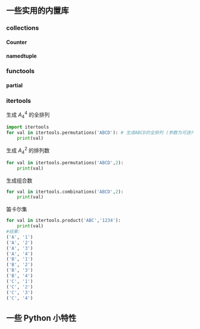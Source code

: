 ## 一些实用的内置库

### collections

#### Counter
#### namedtuple


### functools

####  partial


### itertools


生成 $A^4_4$ 的全排列

```python
import itertools
for val in itertools.permutations('ABCD'): # 生成ABCD的全排列 (参数为可迭代对象)
    print(val)
```

生成 $A^2_4$ 的排列数

```python
for val in itertools.permutations('ABCD',2): 
    print(val)
```

生成组合数

```python
for val in itertools.combinations('ABCD',2):
    print(val)
```



笛卡尔集

```python
for val in itertools.product('ABC','1234'):
    print(val)
#结果:    
('A', '1')
('A', '2')
('A', '3')
('A', '4')
('B', '1')
('B', '2')
('B', '3')
('B', '4')
('C', '1')
('C', '2')
('C', '3')
('C', '4')
```








## 一些 Python 小特性
